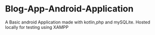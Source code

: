 # Blog-App-Android-Application

A Basic android Application made with kotlin,php and mySQLite. Hosted locally for testing using XAMPP
